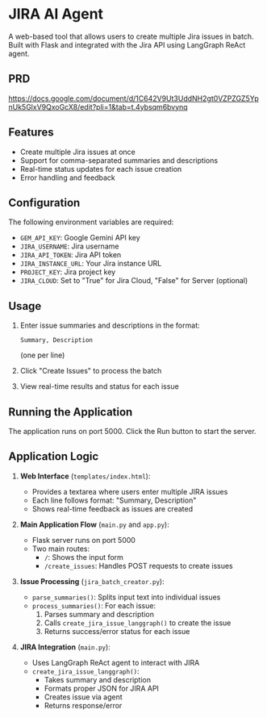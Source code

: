 
# JIRA AI Agent

A web-based tool that allows users to create multiple Jira issues in batch. Built with Flask and integrated with the Jira API using LangGraph ReAct agent.

## PRD

https://docs.google.com/document/d/1C642V9Ut3UddNH2gt0VZPZGZ5YpnUk5GlxV9QxoGcX8/edit?pli=1&tab=t.4ybsqm6bvynq

## Features

- Create multiple Jira issues at once
- Support for comma-separated summaries and descriptions
- Real-time status updates for each issue creation
- Error handling and feedback

## Configuration

The following environment variables are required:

- `GEM_API_KEY`: Google Gemini API key
- `JIRA_USERNAME`: Jira username
- `JIRA_API_TOKEN`: Jira API token
- `JIRA_INSTANCE_URL`: Your Jira instance URL
- `PROJECT_KEY`: Jira project key
- `JIRA_CLOUD`: Set to "True" for Jira Cloud, "False" for Server (optional)

## Usage

1. Enter issue summaries and descriptions in the format:
   ```
   Summary, Description
   ```
   (one per line)

2. Click "Create Issues" to process the batch
3. View real-time results and status for each issue

## Running the Application

The application runs on port 5000. Click the Run button to start the server.

## Application Logic

1. **Web Interface** (`templates/index.html`):
   - Provides a textarea where users enter multiple JIRA issues
   - Each line follows format: "Summary, Description"
   - Shows real-time feedback as issues are created

2. **Main Application Flow** (`main.py` and `app.py`):
   - Flask server runs on port 5000
   - Two main routes:
     - `/`: Shows the input form
     - `/create_issues`: Handles POST requests to create issues

3. **Issue Processing** (`jira_batch_creator.py`):
   - `parse_summaries()`: Splits input text into individual issues
   - `process_summaries()`: For each issue:
     1. Parses summary and description
     2. Calls `create_jira_issue_langgraph()` to create the issue
     3. Returns success/error status for each issue

4. **JIRA Integration** (`main.py`):
   - Uses LangGraph ReAct agent to interact with JIRA
   - `create_jira_issue_langgraph()`:
     - Takes summary and description
     - Formats proper JSON for JIRA API
     - Creates issue via agent
     - Returns response/error


